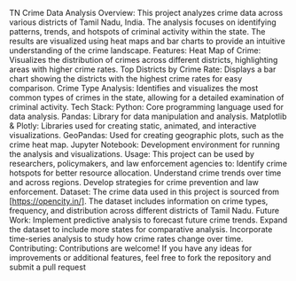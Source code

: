 TN Crime Data Analysis
Overview:
    This project analyzes crime data across various districts of Tamil Nadu, India. The analysis focuses on identifying patterns, trends, and hotspots of criminal activity within the state. The results are visualized using heat maps and bar charts to provide an intuitive understanding of the crime landscape.
Features:
    Heat Map of Crime: Visualizes the distribution of crimes across different districts, highlighting areas with higher crime rates.
    Top Districts by Crime Rate: Displays a bar chart showing the districts with the highest crime rates for easy comparison.
    Crime Type Analysis: Identifies and visualizes the most common types of crimes in the state, allowing for a detailed examination of criminal activity.
Tech Stack:
    Python: Core programming language used for data analysis.
    Pandas: Library for data manipulation and analysis.
    Matplotlib & Plotly: Libraries used for creating static, animated, and interactive visualizations.
    GeoPandas: Used for creating geographic plots, such as the crime heat map.
    Jupyter Notebook: Development environment for running the analysis and visualizations.
Usage:
    This project can be used by researchers, policymakers, and law enforcement agencies to:
    Identify crime hotspots for better resource allocation.
    Understand crime trends over time and across regions.
    Develop strategies for crime prevention and law enforcement.
Dataset:
    The crime data used in this project is sourced from [https://opencity.in/]. The dataset includes information on crime types, frequency, and distribution across different districts of Tamil Nadu.
Future Work:
    Implement predictive analysis to forecast future crime trends.
    Expand the dataset to include more states for comparative analysis.
    Incorporate time-series analysis to study how crime rates change over time.
Contributing:
    Contributions are welcome! If you have any ideas for improvements or additional features, feel free to fork the repository and submit a pull request
